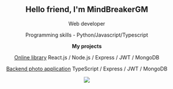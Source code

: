 <h2 align="center">Hello friend, I'm MindBreakerGM</h2>
<p align="center">Web developer</p>
<p align="center">Programming skills - Python/Javascript/Typescript</p>
<b><p align="center">My projects</p></b>
<p align="center"><a href="https://github.com/ResponseGood/BookList">Online library</a> React.js / Node.js / Express / JWT / MongoDB</p>
<p align="center"><a href="https://github.com/MindBreakerGM/PhotoTS">Backend photo application</a> TypeScript / Express / JWT / MongoDB</p>
<p align="center"><img src="https://www.codewars.com/users/MindBreakerGM/badges/large"/></p>

